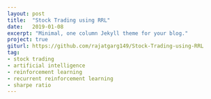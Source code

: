 ```yaml
---
layout: post
title:  "Stock Trading using RRL"
date:   2019-01-08
excerpt: "Minimal, one column Jekyll theme for your blog."
project: true
giturl:	https://github.com/rajatgarg149/Stock-Trading-using-RRL
tag:
- stock trading
- artificial intelligence
- reinforcement learning
- recurrent reinforcement learning
- sharpe ratio
---
```


